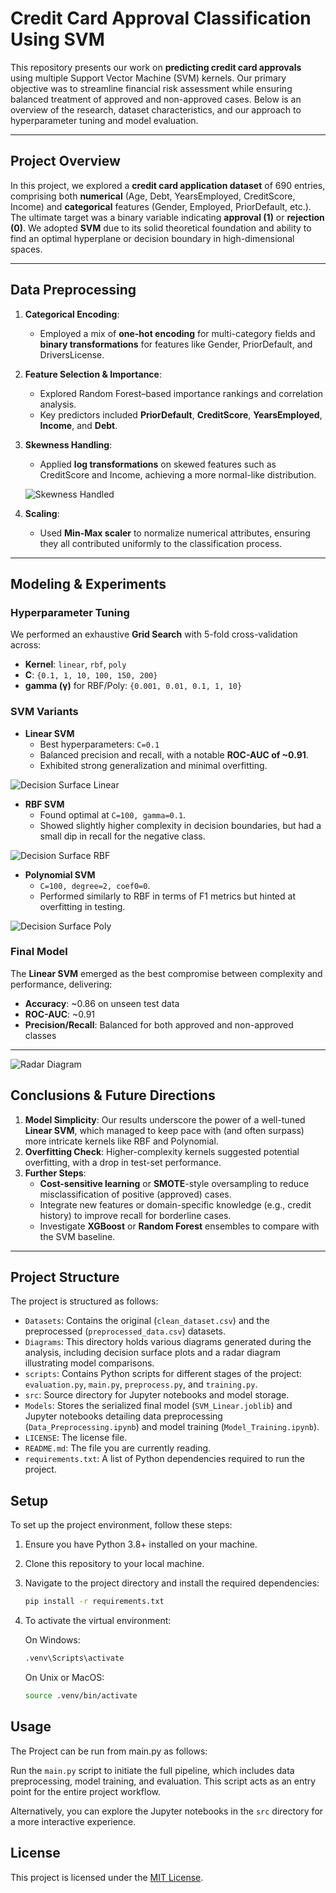 # Credit Card Approval Classification Using SVM

This repository presents our work on **predicting credit card approvals** using multiple Support Vector Machine (SVM) kernels. Our primary objective was to streamline financial risk assessment while ensuring balanced treatment of approved and non-approved cases. Below is an overview of the research, dataset characteristics, and our approach to hyperparameter tuning and model evaluation.

---

## Project Overview

In this project, we explored a **credit card application dataset** of 690 entries, comprising both **numerical** (Age, Debt, YearsEmployed, CreditScore, Income) and **categorical** features (Gender, Employed, PriorDefault, etc.). The ultimate target was a binary variable indicating **approval (1)** or **rejection (0)**. We adopted **SVM** due to its solid theoretical foundation and ability to find an optimal hyperplane or decision boundary in high-dimensional spaces.

---

## Data Preprocessing

1. **Categorical Encoding**:  
   - Employed a mix of **one-hot encoding** for multi-category fields and **binary transformations** for features like Gender, PriorDefault, and DriversLicense.

2. **Feature Selection & Importance**:  
   - Explored Random Forest–based importance rankings and correlation analysis.  
   - Key predictors included **PriorDefault**, **CreditScore**, **YearsEmployed**, **Income**, and **Debt**.

3. **Skewness Handling**:  
   - Applied **log transformations** on skewed features such as CreditScore and Income, achieving a more normal-like distribution.

   ![Skewness Handled ](Diagrams/Skewness_handled.png)

4. **Scaling**:  
   - Used **Min-Max scaler** to normalize numerical attributes, ensuring they all contributed uniformly to the classification process.

---

## Modeling & Experiments

### Hyperparameter Tuning
We performed an exhaustive **Grid Search** with 5-fold cross-validation across:
- **Kernel**: `linear`, `rbf`, `poly`  
- **C**: `{0.1, 1, 10, 100, 150, 200}`  
- **gamma (γ)** for RBF/Poly: `{0.001, 0.01, 0.1, 1, 10}`

### SVM Variants

- **Linear SVM**  
  - Best hyperparameters: `C=0.1`  
  - Balanced precision and recall, with a notable **ROC-AUC of ~0.91**.  
  - Exhibited strong generalization and minimal overfitting.

![Decision Surface Linear](Diagrams/Decision_surface_linear.png)

- **RBF SVM**  
  - Found optimal at `C=100, gamma=0.1`.  
  - Showed slightly higher complexity in decision boundaries, but had a small dip in recall for the negative class.

![Decision Surface RBF](Diagrams/Decision_surface_RBF.png)

- **Polynomial SVM**  
  - `C=100, degree=2, coef0=0`.  
  - Performed similarly to RBF in terms of F1 metrics but hinted at overfitting in testing.

![Decision Surface Poly](Diagrams/Decision_surface_poly.png)

### Final Model
The **Linear SVM** emerged as the best compromise between complexity and performance, delivering:
- **Accuracy**: ~0.86 on unseen test data  
- **ROC-AUC**: ~0.91  
- **Precision/Recall**: Balanced for both approved and non-approved classes

---
![Radar Diagram](Diagrams/radar_diagram.png)

## Conclusions & Future Directions

1. **Model Simplicity**: Our results underscore the power of a well-tuned **Linear SVM**, which managed to keep pace with (and often surpass) more intricate kernels like RBF and Polynomial.  
2. **Overfitting Check**: Higher-complexity kernels suggested potential overfitting, with a drop in test-set performance.  
3. **Further Steps**:
   - **Cost-sensitive learning** or **SMOTE**-style oversampling to reduce misclassification of positive (approved) cases.  
   - Integrate new features or domain-specific knowledge (e.g., credit history) to improve recall for borderline cases.  
   - Investigate **XGBoost** or **Random Forest** ensembles to compare with the SVM baseline.

---

## Project Structure

The project is structured as follows:

- `Datasets`: Contains the original (`clean_dataset.csv`) and the preprocessed (`preprocessed_data.csv`) datasets.
- `Diagrams`: This directory holds various diagrams generated during the analysis, including decision surface plots and a radar diagram illustrating model comparisons.
- `scripts`: Contains Python scripts for different stages of the project: `evaluation.py`, `main.py`, `preprocess.py`, and `training.py`.
- `src`: Source directory for Jupyter notebooks and model storage.
- `Models`: Stores the serialized final model (`SVM_Linear.joblib`) and Jupyter notebooks detailing data preprocessing (`Data_Preprocessing.ipynb`) and model training (`Model_Training.ipynb`).
- `LICENSE`: The license file.
- `README.md`: The file you are currently reading.
- `requirements.txt`: A list of Python dependencies required to run the project.

## Setup

To set up the project environment, follow these steps:

1. Ensure you have Python 3.8+ installed on your machine.
2. Clone this repository to your local machine.
3. Navigate to the project directory and install the required dependencies:
   
   ```sh
   pip install -r requirements.txt
   ```

4. To activate the virtual environment:

   On Windows:
   ```sh
   .venv\Scripts\activate
   ```
   
   On Unix or MacOS:
   ```sh
   source .venv/bin/activate
   ```
   
## Usage
The Project can be run from main.py as follows:

Run the `main.py` script to initiate the full pipeline, which includes data preprocessing, model training, and evaluation. This script acts as an entry point for the entire project workflow.

Alternatively, you can explore the Jupyter notebooks in the `src` directory for a more interactive experience.


## License

This project is licensed under the [MIT License](https://github.com/ZahirAhmadChaudhry/credit-cards-approval-classification-using-SVM/blob/main/LICENSE).